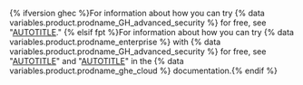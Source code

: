 {% ifversion ghec %}For information about how you can try {% data variables.product.prodname_GH_advanced_security %} for free, see "[AUTOTITLE](/billing/managing-billing-for-your-products/managing-billing-for-github-advanced-security/setting-up-a-trial-of-github-advanced-security)."
{% elsif fpt %}For information about how you can try {% data variables.product.prodname_enterprise %} with {% data variables.product.prodname_GH_advanced_security %} for free, see "[AUTOTITLE](/enterprise-cloud@latest/admin/overview/setting-up-a-trial-of-github-enterprise-cloud)" and "[AUTOTITLE](/enterprise-cloud@latest/billing/managing-billing-for-your-products/managing-billing-for-github-advanced-security/setting-up-a-trial-of-github-advanced-security#setting-up-your-trial-of-github-advanced-security)" in the {% data variables.product.prodname_ghe_cloud %} documentation.{% endif %}
